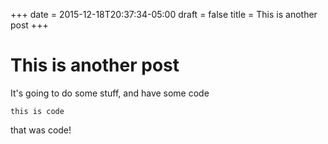 +++
date = 2015-12-18T20:37:34-05:00
draft = false
title = This is another post
+++

# This is another post

It's going to do some stuff, and have some code

```
this is code
```

that was code!